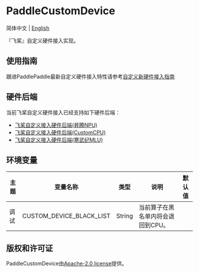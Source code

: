 # PaddleCustomDevice

简体中文 | [English](./README.md)

『飞桨』自定义硬件接入实现。

## 使用指南

跟进PaddlePaddle最新自定义硬件接入特性请参考[自定义新硬件接入指南](https://www.paddlepaddle.org.cn/documentation/docs/zh/develop/dev_guides/custom_device_docs/index_cn.html)

## 硬件后端

当前飞桨自定义硬件接入已经支持如下硬件后端：

- [飞桨自定义接入硬件后端(昇腾NPU)](backends/npu/README_cn.md)
- [飞桨自定义接入硬件后端(CustomCPU)](backends/custom_cpu/README_cn.md)
- [飞桨自定义接入硬件后端(寒武纪MLU)](backends/mlu/README_cn.md)

## 环境变量

| 主题   | 变量名称                         | 类型   | 说明                              | 默认值                                                       |
| -------- | -------------------------------- | ------ | --------------------------------- | ------------------------------------------------------------ |
| 调试     | CUSTOM_DEVICE_BLACK_LIST  | String   | 当前算子在黑名单内将会退回到CPU。| |

## 版权和许可证
PaddleCustomDevice由[Apache-2.0 license](LICENSE)提供。
